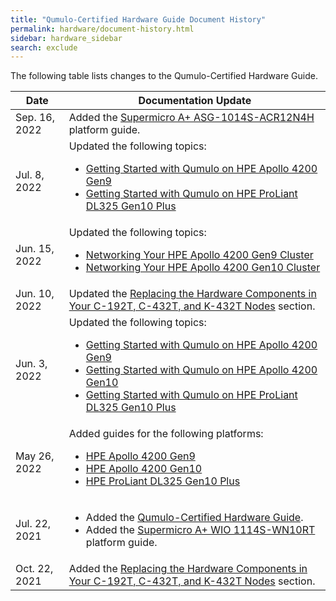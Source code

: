 ```yaml
---
title: "Qumulo-Certified Hardware Guide Document History"
permalink: hardware/document-history.html
sidebar: hardware_sidebar
search: exclude
---
```


The following table lists changes to the Qumulo-Certified Hardware Guide.

<table>
  <thead>
    <tr>
      <th>Date</th>
      <th>Documentation Update</th>
    </tr>
  </thead>
  <tbody>
    <tr>
      <td>Sep. 16, 2022</td>
      <td>Added the <a href="/hardware/supermicro-a-plus-asg-1014s-acr12n4h">Supermicro A+ ASG-1014S-ACR12N4H</a> platform guide.</td>
    </tr>
    <tr>
      <td>Jul. 8, 2022</td>
      <td>Updated the following topics:
         <ul>
           <li><a href="/hardware/hpe-apollo-4200-gen9/getting-started.html">Getting Started with Qumulo on HPE Apollo 4200 Gen9</a></li>
           <li><a href="/hardware/hpe-dl325-gen10-plus/getting-started.html">Getting Started with Qumulo on HPE ProLiant DL325 Gen10 Plus</a></li>
         </ul>
      </td>
    </tr>
    <tr>
      <td>Jun. 15, 2022</td>
      <td>Updated the following topics:
         <ul>
           <li><a href="/hardware/hpe-apollo-4200-gen9/networking-cluster.html">Networking Your HPE Apollo 4200 Gen9 Cluster</a></li>
           <li><a href="/hardware/hpe-apollo-4200-gen10/networking-cluster.html">Networking Your HPE Apollo 4200 Gen10 Cluster</a></li>
         </ul>
      </td>
    </tr>
    <tr>
      <td>Jun. 10, 2022</td>
      <td>Updated the <a href="/hardware/c-192t-c-432t-k-432t/replacing-hardware-components.html">Replacing the Hardware Components in Your C-192T, C-432T, and K-432T Nodes</a> section.</td>
    </tr>
    <tr>
      <td>Jun. 3, 2022</td>
      <td>Updated the following topics:
         <ul>
           <li><a href="/hardware/hpe-apollo-4200-gen9/getting-started.html">Getting Started with Qumulo on HPE Apollo 4200 Gen9</a></li>
           <li><a href="/hardware/hpe-apollo-4200-gen10/getting-started.html">Getting Started with Qumulo on HPE Apollo 4200 Gen10</a></li>
           <li><a href="/hardware/hpe-dl325-gen10-plus/getting-started.html">Getting Started with Qumulo on HPE ProLiant DL325 Gen10 Plus</a></li>
         </ul>
      </td>
    </tr>
    <tr>
      <td>May 26, 2022</td>
      <td>Added guides for the following platforms:
         <ul>
           <li><a href="/hardware/hpe-apollo-4200-gen9/getting-started.html">HPE Apollo 4200 Gen9</a></li>
           <li><a href="/hardware/hpe-apollo-4200-gen10/getting-started.html">HPE Apollo 4200 Gen10</a></li>
           <li><a href="/hardware/hpe-dl325-gen10-plus/getting-started.html">HPE ProLiant DL325 Gen10 Plus</a></li>
         </ul>
      </td>
    </tr>
    <tr>
      <td>Jul. 22, 2021</td>
      <td>
        <ul>
          <li>Added the <a href="/hardware/">Qumulo-Certified Hardware Guide</a>.</li>
          <li>Added the <a href="/hardware/supermicro-a-plus-wio-1114s-wn10rt">Supermicro A+ WIO 1114S-WN10RT</a> platform guide.</li>
        </ul>
      </td>
    </tr>
    <tr>
      <td>Oct. 22, 2021</td>
      <td>Added the <a href="/hardware/c-192t-c-432t-k-432t/replacing-hardware-components.html">Replacing the Hardware Components in Your C-192T, C-432T, and K-432T Nodes</a> section.</td>
    </tr>
  </tbody>
</table>
